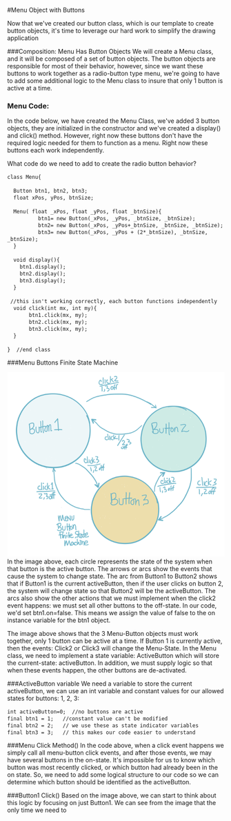 #Menu Object with Buttons

Now that we've created our button class, which is our template to create button objects, it's time to leverage our hard work to simplify the drawing application

###Composition:  Menu Has Button Objects
We will create a Menu class, and it will be composed of a set of button objects.  The button objects are responsible for most of their behavior, however, since we want these buttons to work together as a radio-button type menu, we're going to have to add some additional logic to the Menu class to insure that only 1 button is active at a time.  


### Menu Code: 
In the code below, we have created the Menu Class, we've added 3 button objects, they are initialized in the constructor and we've created a display() and click() method.  However, right now these buttons don't have the required logic needed for them to function as a menu.  Right now these buttons each work independently.  

What code do we need to add to create the radio button behavior?
```
class Menu{
  
  Button btn1, btn2, btn3;
  float xPos, yPos, btnSize;
  
  Menu( float _xPos, float _yPos, float _btnSize){
          btn1= new Button(_xPos, _yPos, _btnSize, _btnSize);
          btn2= new Button(_xPos, _yPos+_btnSize, _btnSize, _btnSize);
          btn3= new Button(_xPos, _yPos + (2*_btnSize), _btnSize, _btnSize);
  }
  
  void display(){
    btn1.display();
    btn2.display();
    btn3.display();
  }
 
 //this isn't working correctly, each button functions independently
  void click(int mx, int my){
       btn1.click(mx, my);
       btn2.click(mx, my);
       btn3.click(mx, my);
  }
  
}  //end class

```
###Menu Buttons Finite State Machine

![](MenuFSM.png)
In the image above, each circle represents the state of the system when that button is the active button.  The arrows or arcs show the events that cause the system to change state.  The arc from Button1 to Button2 shows that if Button1 is the current activeButton, then if the user clicks on button 2, the system will change state so that Button2 will be the activeButton.  The arcs also show the other actions that we must implement when the click2 event happens:  we must set all other buttons to the off-state.  In our code, we'd set btn1.on=false.  This means we assign the value of false to the on instance variable for the btn1 object.

The image above shows that the 3 Menu-Button objects must work together, only 1 button can be active at a time.    If Button 1 is currently active, then the events:  Click2 or Click3 will change the Menu-State.  In the Menu class, we need to implement a state variable:  ActiveButton which will store the current-state:  activeButton.  In addition, we must supply logic so that when these events happen, the other buttons are de-activated.  

###ActiveButton variable
We need a variable to store the current activeButton, we can use an int variable and constant values for our allowed states for buttons: 1, 2, 3:

```
int activeButton=0;  //no buttons are active 
final btn1 = 1;   //constant value can't be modified
final btn2 = 2;   // we use these as state indicator variables
final btn3 = 3;   // this makes our code easier to understand
```
 
###Menu Click Method()
In the code above, when a click event happens we simply call all menu-button click events, and after those events, we may have several buttons in the on-state.  It's impossible for us to know which button was most recently clicked, or which button had already been in the on state.  So, we need to add some logical structure to our code so we can determine which button should be identified as the activeButton.   

###Button1 Click()
Based on the image above, we can start to think about this logic by focusing on just Button1.  We can see from the image that the only time we need to  




